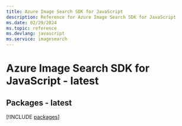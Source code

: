 ```yaml
---
title: Azure Image Search SDK for JavaScript
description: Reference for Azure Image Search SDK for JavaScript
ms.date: 02/29/2024
ms.topic: reference
ms.devlang: javascript
ms.service: imagesearch
---
```

# Azure Image Search SDK for JavaScript - latest
## Packages - latest
[!INCLUDE [packages](image-search-index.md)]